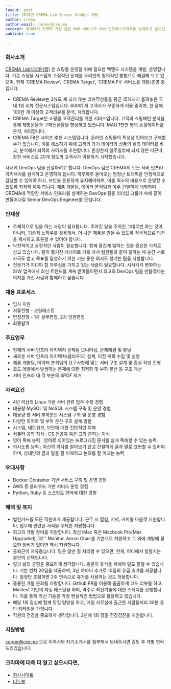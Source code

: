 ```yaml
---
layout: post
title: 2018년 CREMA Lab Senior DevOps 채용
author: Crema
author-email: career@cre.ma
excerpt: 국내에서 트래픽 가장 많은 RoR 서비스의 서버 인프라스트럭쳐를 설계하고 싶으신 분. 국내 이커머스 생태계를 혁신하고 싶으신 분. CREMA Lab에서 Senior DevOps Engineer를 모십니다.
publish: true

---
```


### 회사소개

[CREMA Lab(크리마랩)](http://www.cre.ma) 은 쇼핑몰 운영을 위해 필요한 백엔드 시스템을 개발, 운영합니다. 기존 쇼핑몰 시스템의 고질적인 문제를 우리만의 창의적인 방법으로 해결해 오고 있으며, 현재 ‘CREMA Review’, ‘CREMA Target’, 'CREMA Fit' 서비스를 개발/운영 중입니다.
- CREMA Review는 3%도 채 되지 않는 리뷰작성률을 평균 15%까지 올려놓은 국내 1위 리뷰 전문시스템입니다. 600여 개 고객사가 꾸준하게 이용 중이며, 한 달에 100만 개 이상의 고객리뷰를 분석, 처리합니다.
- CREMA Target은 쇼핑몰 고객관리를 위한 서비스입니다. 고객의 쇼핑패턴 분석을 통해 재방문율과 구매전환율을 향상하고 있습니다. MAU 1천만 명의 쇼핑데이터를 분석, 처리합니다.
- CREMA Fit은 사이즈 추천 시스템입니다. 온라인 쇼핑몰의 특성상 입어보고 구매할 수가 없습니다. 이를 해소하기 위해 고객의 과거 데이터와 상품의 실측 데이터를 비교, 분석해서 최적의 사이즈를 추천합니다. 론칭한지 일주일밖에 되지 않은 따끈따끈한 서비스로 20개 정도의 고객사가 이용하기 시작했습니다.

사내에 DevOps 팀을 신설하려고 합니다. DevOps 팀은 CREMA의 모든 서버 인프라 아키텍처를 설계하고 운영하게 됩니다. 하루하루 들어오는 엄청난 트래픽을 안정적으로 감당할 수 있어야 하고, 보안을 튼튼하게 유지해야하며, 이를 최소의 비용으로 운영할 수 있도록 최적화 해야 합니다. 제품 개발팀, 데이터 분석팀과 아주 긴밀하게 대화하며 CREMA에 적합한 서비스 인프라를 설계하는 DevOps 팀을 리더십 그룹에 속해 같이 만들어나갈 Senior DevOps Engineer를 모십니다.

### 인재상
- 주체적으로 일을 하는 사람이 필요합니다. 주어진 일을 주어진 그대로만 하는 것이 아니라, 기술적 노하우를 활용해서, 더 나은 제품을 만들 수 있도록 적극적으로 의견을 제시하고 토론할 수 있어야 합니다.
- 낙천적이고 긍정적인 사람이 필요합니다. 함께 즐겁게 일하는 것을 중요한 가치로 삼고 있습니다. 팀이 활기찬 에너지로 가득 차서 팀원들과 같이 일하는 매 순간 서로 자극도 받고 목표를 달성하기 위한 기분 좋은 의지도 생기는 팀을 지향합니다.
- 전문가가 지녀야 할 자부심을 가지고 있는 사람이 필요합니다. 시시각각 변화하는 S/W 업계에서 최신 트렌드를 계속 받아들이면서 최고의 DevOps 팀을 만들겠다는 의지를 가진 사람과 함께하고 싶습니다.

### 채용 프로세스
- 입사 지원
- 서류전형 - 코딩테스트
- 면접전형 - 1차 실무면접, 2차 임원면접
- 최종합격

### 주요업무
- 현재의 서버 인프라 아키텍처 문제점 모니터링, 문제해결 및 튜닝
- 새로운 서버 인프라 아키텍처(클라우드) 설계, 이전 계획 수립 및 실행
- 제품 개발팀, 데이터 분석팀의 요구사항에 맞는 서버 구조 설계 및 증설 작업 진행
- 코드 레벨에서 발생하는 문제에 대한 최적화 및 부하 분산 등 구조 개선
- 서버 인프라 내 각 부분의 SPOF 제거

### 자격요건
- 4년 이상의 Linux 기반 서버 관련 업무 수행 경험
- 대용량 MySQL 및 NoSQL 시스템 구축 및 운영 경험
- 대용량 웹 서버 부하분산 시스템 구축 및 운영 경험
- 다양한 최적화 및 부하 분산 구조 설계 경험
- 시스템, 네트워크, 보안에 대한 전반적인 이해
- 컴퓨터 공학 지식 : CS 전공자 혹은 그와 준하는 지식
- 영어 독해 능력 : 영어로 되어있는 프로그래밍 문서를 쉽게 독해할 수 있는 능력
- 의사소통 능력 : 자신의 의사를 알아보기 쉽고 간결하게 글과 말로 표현할 수 있어야 하며, 상대방의 글과 말을 잘 이해하고 논의를 잘 이끄는 능력

### 우대사항
- Docker Container 기반 서비스 구축 및 운영 경험
- AWS 등 클라우드 기반 서비스 운영 경험
- Python, Ruby 등 스크립트 언어에 대한 경험

### 혜택 및 복지
- 법인카드를 모든 직원에게 제공합니다. 근무 시 점심, 저녁, 커피를 마음껏 지원합니다, 업무에 관련된 서적을 무제한 지원합니다.
- 최고의 개발 장비를 지원합니다. 최신 iMac 혹은 Macbook Pro(Max Upgraded), 32'' Monitor, Aeron Chair를 기본으로 지원하고 그 외에 개발에 필요한 장비가 있다면 역시 지원합니다.
- 출퇴근이 자유롭습니다. 맡은 일만 잘 처리할 수 있으면, 언제, 어디에서 일할지는 본인의 선택입니다.
- 일과 삶의 균형을 중요하게 생각합니다. 충분히 휴식을 취해야 일도 잘할 수 있습니다. 기본 연차 20일을 제공하며, 3년 차마다 추가로 10일의 유급 휴가를 제공합니다. 일정만 조정하면 2주 연속으로 휴가를 사용하는 것도 허용합니다.
- 훌륭한 개발 문화를 자랑합니다. Github PR을 이용해 꼼꼼하게 코드 리뷰를 하고, Minitest 기반의 자동 테스팅을 하며, 격주로 최신기술에 대한 스터디를 진행합니다. 이를 통해 최신 기술을 가장 현실적인 방법으로 활용하고 있습니다.
- 매달 1회 점심에 함께 맛집 탐방을 하고, 매일 사무실에 출근한 사람들끼리 30분 동안 티타임을 가집니다.
- 직원의 건강을 중요하게 생각합니다. 2년에 1회 정밀 건강검진을 지원합니다.

### 지원방법
career@cre.ma 으로 이력서와 자기소개서를 첨부해서 보내주시면 검토 후 개별 연락드리겠습니다.

### 크리마에 대해 더 알고 싶으시다면,

- [회사사이트](http://www.cre.ma)
- [더누보](http://the-nuvo.com)
